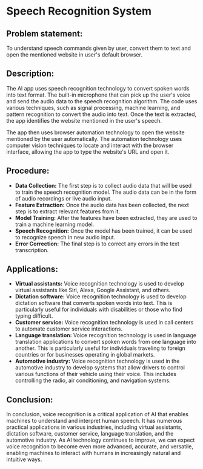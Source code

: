 # Speech Recognition System

## Problem statement:
To understand speech commands given by user, convert them to text and open the mentioned website in user's default browser.

## Description:
The AI app uses speech recognition technology to convert spoken words into text format. The built-in microphone that can pick up the user's voice and send the audio data to the speech recognition algorithm. The code uses various techniques, such as signal processing, machine learning, and pattern recognition to convert the audio into text.
Once the text is extracted, the app identifies the website mentioned in the user's speech.

The app then uses browser automation technology to open the website mentioned by the user automatically. The automation technology uses computer vision techniques to locate and interact with the browser interface, allowing the app to type the website's URL and open it.

## Procedure:
* **Data Collection:** The first step is to collect audio data that will be used to train the speech recognition model. The audio data can be in the form of audio recordings or live audio input.
* **Feature Extraction:** Once the audio data has been collected, the next step is to extract relevant features from it. 
* **Model Training:** After the features have been extracted, they are used to train a machine learning model.
* **Speech Recognition:** Once the model has been trained, it can be used to recognize speech in new audio input. 
* **Error Correction:** The final step is to correct any errors in the text transcription. 

## Applications:
* **Virtual assistants:** Voice recognition technology is used to develop virtual assistants like Siri, Alexa, Google Assistant, and others. 
* **Dictation software:** Voice recognition technology is used to develop dictation software that converts spoken words into text. This is particularly useful for individuals with disabilities or those who find typing difficult.
* **Customer service:** Voice recognition technology is used in call centers to automate customer service interactions.
* **Language translation:** Voice recognition technology is used in language translation applications to convert spoken words from one language into another. This is particularly useful for individuals traveling to foreign countries or for businesses operating in global markets.
* **Automotive industry:** Voice recognition technology is used in the automotive industry to develop systems that allow drivers to control various functions of their vehicle using their voice. This includes controlling the radio, air conditioning, and navigation systems.

## Conclusion:
In conclusion, voice recognition is a critical application of AI that enables machines to understand and interpret human speech.
It has numerous practical applications in various industries, including virtual assistants, dictation software, customer service, language translation, and the automotive industry. 
As AI technology continues to improve, we can expect voice recognition to become even more advanced, accurate, and versatile, enabling machines to interact with humans in increasingly natural and intuitive ways.

